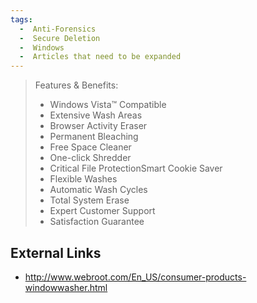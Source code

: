 ```yaml
---
tags:
  -  Anti-Forensics
  -  Secure Deletion
  -  Windows
  -  Articles that need to be expanded
---
```

> Features & Benefits:
>
> - Windows Vista™ Compatible
> - Extensive Wash Areas
> - Browser Activity Eraser
> - Permanent Bleaching
> - Free Space Cleaner
> - One-click Shredder
> - Critical File ProtectionSmart Cookie Saver
> - Flexible Washes
> - Automatic Wash Cycles
> - Total System Erase
> - Expert Customer Support
> - Satisfaction Guarantee

## External Links

- <http://www.webroot.com/En_US/consumer-products-windowwasher.html>